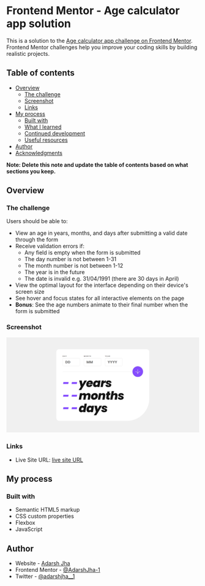 # Frontend Mentor - Age calculator app solution

This is a solution to the [Age calculator app challenge on Frontend Mentor](https://www.frontendmentor.io/challenges/age-calculator-app-dF9DFFpj-Q). Frontend Mentor challenges help you improve your coding skills by building realistic projects. 

## Table of contents

- [Overview](#overview)
  - [The challenge](#the-challenge)
  - [Screenshot](#screenshot)
  - [Links](#links)
- [My process](#my-process)
  - [Built with](#built-with)
  - [What I learned](#what-i-learned)
  - [Continued development](#continued-development)
  - [Useful resources](#useful-resources)
- [Author](#author)
- [Acknowledgments](#acknowledgments)

**Note: Delete this note and update the table of contents based on what sections you keep.**

## Overview

### The challenge

Users should be able to:

- View an age in years, months, and days after submitting a valid date through the form
- Receive validation errors if:
  - Any field is empty when the form is submitted
  - The day number is not between 1-31
  - The month number is not between 1-12
  - The year is in the future
  - The date is invalid e.g. 31/04/1991 (there are 30 days in April)
- View the optimal layout for the interface depending on their device's screen size
- See hover and focus states for all interactive elements on the page
- **Bonus**: See the age numbers animate to their final number when the form is submitted

### Screenshot

![](./screenshot/ss.png)

### Links

- Live Site URL: [live site URL](https://adarshjha-1.github.io/Frontend_Mentor_CHALLENGES/age-calculator-app-main/)

## My process

### Built with

- Semantic HTML5 markup
- CSS custom properties
- Flexbox
- JavaScript

## Author

- Website - [Adarsh Jha](https://adarshjha-1.github.io/Frontend_Mentor_CHALLENGES/age-calculator-app-main/)
- Frontend Mentor - [@AdarshJha-1](https://www.frontendmentor.io/profile/AdarshJha-1)
- Twitter - [@adarshjha__1](https://www.twitter.com/@adarshjha__1)
